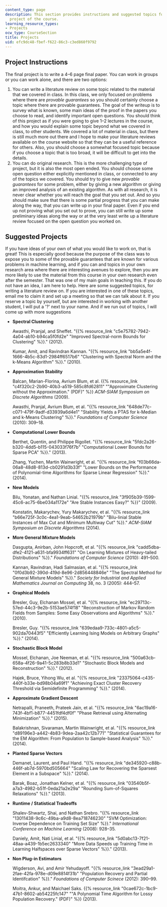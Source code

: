 ```yaml
---
content_type: page
description: This section provides instructions and suggested topics for the final
  project of the course.
learning_resource_types:
- Projects
ocw_type: CourseSection
title: Projects
uid: efc9dc48-fbef-f622-86c3-c3ed860f9792
---
```


Project Instructions
--------------------

The final project is to write a 4–6 page final paper. You can work in groups or you can work alone, and there are two options:

1.  You can write a literature review on some topic related to the material that we covered in class. In this class, we only focused on problems where there are _provable guarantees_ so you should certainly choose a topic where there are provable guarantees. The goal of the writeup is to survey what is known, some main ideas of the proof in the papers you choose to read, and identify important open questions. You should think of this project as if you were going to give 1–2 lectures in the course, and how you would explain some topic beyond what we covered in class, to other students. We covered a lot of material in class, but there is still much more out there and I hope to make your literature reviews available on the course website so that they can be a useful reference for others. Also, you should choose a somewhat focused topic because if you choose a topic that is too broad, it will be difficult to get into the details.
2.  You can do original research. This is the more challenging type of project, but it is also the most open ended. You should choose some open question either explicitly mentioned in class, or connected to any of the topics we covered. You should try to give new _provable guarantees_ for some problem, either by giving a new algorithm or giving an improved analysis of an existing algorithm. As with all research, it is never clear whether you will reach the goal that you set out. And so you should make sure that there is some partial progress that you can make along the way, that you can write up in your final paper. Even if you end up not proving what you set out to prove, you can still write up some preliminary ideas along the way or at the very least write up a literature review focused on the open question you worked on. 

Suggested Projects
------------------

If you have ideas of your own of what you would like to work on, that is great! This is especially good because the purpose of the class was to expose you to some of the provable guarantees that are known for various problems in machine learning, and if you can and topics in your own research area where there are interesting avenues to explore, then you are more likely to use the material from this course in your own research even after the semester. That was one of my main goals in teaching this. If you do not have an idea, I am here to help. Here are some suggested topics, for writing a literature review on. If you are interested in one of these topics, email me to claim it and set up a meeting so that we can talk about it. If you reserve a topic by yourself, but are interested in working with another student, I will put a '?' next to your name. And if we run out of topics, I will come up with more suggestions

*   **Spectral Clustering**
    
    Awasthi, Pranjal, and Sheffet. "{{% resource_link "c5e75782-7942-4a04-ab10-b94ca5f0fd2e" "Improved Spectral-norm Bounds for Clustering" %}}." (2012).
    
    Kumar, Amit, and Ravindran Kannan. "{{% resource_link "bb5a5e4f-1666-4b5c-83d1-2984ff6517b6" "Clustering with Spectral Norm and the k-Means Algorithm" %}}." (2010).
    

*   **Approximation Stability**
    
    Balcan, Marian-Florina, Avrium Blum, et al. {{% resource_link "c4f320c2-2b90-40b3-a519-585c8fd62811" "\"Approximate Clustering without the Approximation.\" (PDF)" %}} _ACM-SIAM Symposium on Discrete Algorithms_ (2009).
    
    Awasthi, Pranjal, Avrium Blum, et al. "{{% resource_link "648de77c-c071-479f-9adf-d33939a6d4e1" "Stability Yields a PTAS for k-Median and k-Means Clustering" %}}." _Foundations of Computer Science_ (2010): 309–18.
    
*   **Computational Lower Bounds**
    
    Berthet, Quentin, and Philippe Rigollet. "{{% resource_link "5fdc2a26-b320-4dd5-b115-043033f76f7b" "Computational Lower Bounds for Sparse PCA" %}}." (2013).
    
    Zhang, Yuchen, Martin Wainwright, et al. "{{% resource_link "f03b66da-06a8-48d8-813d-cb0291d3b33f" "Lower Bounds on the Performance of Polynomial-time Algorithms for Sparse Linear Regression" %}}." (2014).
    
*   **New Models**
    
    Bilu, Yonatan, and Nathan Linial. "{{% resource_link "3f905b39-1599-45c6-ac75-6be034a1172e" "Are Stable Instances Easy?" %}}" (2009).
    
    Konstatin, Makarychev, Yury Makarychev, et al. "{{% resource_link "b66e725f-3c0c-4ea1-9eab-54652b21979b" "Bilu-linial Stable Instances of Max Cut and Minimum Multiway Cut" %}}." _ACM-SIAM Symposium on Discrete Algorithms_ (2014).
    
*   **More General Mixture Models**
    
    Dasgupta, Anirban, John Hopcroft, et al. "{{% resource_link "cadd5dba-dfe2-4121-a631-bfa9934ff631" "On Learning Mixtures of Heavy-tailed Distributions" %}}." _Foundations of Computer Science_ (2010): 491–500.
    
    Kannan, Ravindran, Hadi Salmasian, et al. "{{% resource_link "0f0d3b92-390d-419d-8e96-2d856448846e" "The Spectral Method for General Mixture Models" %}}." _Society for Industrial and Applied Mathematics Journal on Computing_ 38, no. 3 (2005): 444–57.
    
*   **Graphical Models**
    
    Bresler, Guy, Elchanan Mossel, et al. "{{% resource_link "ec29713c-57ed-44c3-9e2b-5153ae574f18" "Reconstruction of Markov Random Fields from Samples: Some Easy Observations and Algorithms" %}}." (2010).
    
    Bresler, Guy. "{{% resource_link "639edaa9-733c-4801-a5c5-902da70443f5" "Efficiently Learning Ising Models on Arbitrary Graphs" %}}." (2014).
    

*   **Stochastic Block Model**
    
    Mossel, Elchanan, Joe Neeman, et al. "{{% resource_link "500a63cb-658a-4f26-9a41-5c283b8b33d1" "Stochastic Block Models and Reconstruction" %}}." (2012).
    
    Hajek, Bruce, Yihong Wu, et al. "{{% resource_link "23375064-c435-440f-b33e-bd98b04a69f1" "Achieving Exact Cluster Recovery Threshold via Semidefinite Programming" %}}." (2014).
    
*   **Approximate Gradient Descent**
    
    Netrapalli, Praneeth, Prateek Jain, et al. "{{% resource_link "6ac19a16-743f-4bf1-b877-4451fdf4df0f" "Phase Retrieval using Alternating Minimization" %}}." (2015).
    
    Balakrishnan, Sivaraman, Martin Wainwright, et al. "{{% resource_link "d89196e3-a442-4b83-9dea-2aa42c12b771" "Statistical Guarantees for the EM Algorithm: From Population to Sample-based Analysis" %}}." (2014).
    
*   **Planted Sparse Vectors**
    
    Demanet, Laurent, and Paul Hand. "{{% resource_link "de345920-c88b-446f-ab7d-5970bd505664" "Scaling Law for Recovering the Sparsest Element in a Subspace" %}}." (2014).
    
    Barak, Boaz, Jonathan Kelner, et al. "{{% resource_link "03540b5f-a7a3-4982-b51f-0eda21a2e29a" "Rounding Sum-of-Squares Relaxations" %}}." (2013).
    
*   **Runtime / Statistical Tradeoffs**
    
    Shalev-Shwartz, Shai, and Nathan Srebro. "{{% resource_link "13011438-9c6c-49ba-a9d8-8ea718746230" "SVM Optimization: Inverse Dependence on Training Set Size" %}}." _International Conference on Machine Learning_ (2008): 928–35.
    
    Daniely, Amit, Nati Linial, et al. "{{% resource_link "5d0abc13-7f21-48aa-a439-1b5ec2633340" "More Data Speeds up Training Time in Learning Halfspaces over Sparse Vectors" %}}." (2013).
    
*   **Non Plug-in Estimators**
    
    Wigderson, Avi, and Amir Yehudayoff. "{{% resource_link "3ead29a1-2fae-42fa-978e-d09e8814f31b" "Population Recovery and Partial Identifcation" %}}." _Foundations of Computer Scinece_ (2012): 390–99.
    
    Moitra, Ankur, and Maichael Saks. {{% resource_link "0cae672c-1bc9-47b1-8602-ab54225fc147" "\"A Polynomial Time Algorithm for Lossy Population Recovery.\" (PDF)" %}} (2013).